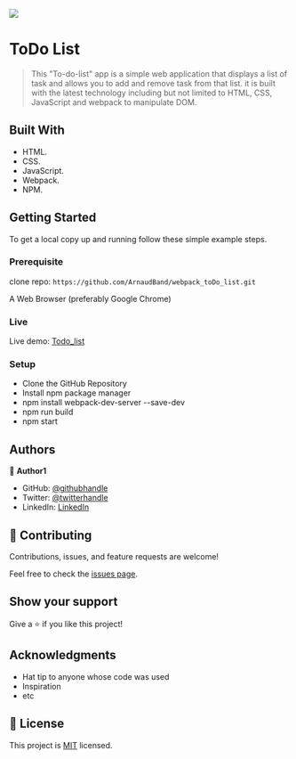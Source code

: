 ![](https://img.shields.io/badge/Microverse-blueviolet)

# ToDo List

> This "To-do-list" app is a simple web application that displays a list of task and allows you to add and remove task from that list. it is built with the latest technology including but not limited to HTML, CSS, JavaScript and webpack to manipulate DOM.


## Built With

- HTML.
- CSS.
- JavaScript.
- Webpack.
- NPM.



## Getting Started

To get a local copy up and running follow these simple example steps.

### Prerequisite

clone repo: `https://github.com/ArnaudBand/webpack_toDo_list.git`

A Web Browser (preferably Google Chrome)

### Live

Live demo: [Todo_list](https://arnaudband.github.io/Microverse-_Todo_list/dist/)

### Setup

- Clone the GitHub Repository
- Install npm package manager
- npm install webpack-dev-server --save-dev
- npm run build
- npm start

## Authors

👤 **Author1**

- GitHub: [@githubhandle](https://github.com/ArnaudBand)
- Twitter: [@twitterhandle](https://twitter.com/@ba104781)
- LinkedIn: [LinkedIn](https://www.linkedin.com/in/ArnaudBandonkeye/)

## 🤝 Contributing

Contributions, issues, and feature requests are welcome!

Feel free to check the [issues page](../../issues/).

## Show your support

Give a ⭐️ if you like this project!

## Acknowledgments

- Hat tip to anyone whose code was used
- Inspiration
- etc

## 📝 License

This project is [MIT](./MIT.md) licensed.
